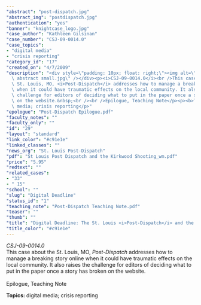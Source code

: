 ```yaml
---
"abstract": "post-dispatch.jpg"
"abstract_img": "postdispatch.jpg"
"authentication": "yes"
"banner": "knightcase_logo.jpg"
"case_author": "Kathleen Gilsinan"
"case_number": "CSJ-09-0014.0"
"case_topics":
- "digital media"
- "crisis reporting"
"category_id": "17"
"created_on": "4/7/2009"
"description": "<div style=\"padding: 10px; float: right;\"><img alt=\"\" src=\"/casestudy/files/photos/287/pd\
  \ abstract small.jpg\" /></div><p><i>CSJ-09-0014.0</i><br />This case about the\
  \ St. Louis, MO, <i>Post-Dispatch</i> addresses how to manage a breaking story online\
  \ when it could have traumatic effects on the local community. It also raises the\
  \ challenge for editors of deciding what to put in the paper once a story has broken\
  \ on the website.&nbsp;<br /><br />Epilogue, Teaching Note</p><p><b>Topics: </b>digital\
  \ media; crisis reporting</p>"
"epologue": "Post-Dispatch Epilogue.pdf"
"faculty_notes": ""
"faculty_only": ""
"id": "29"
"layout": "standard"
"link_color": "#c91e1e"
"linked_classes": ""
"news_org": "St. Louis Post-Dispatch"
"pdf": "St Louis Post Dispatch and the Kirkwood Shooting_wm.pdf"
"price": "5.95"
"redtext": ""
"related_cases":
- "33"
- " 15"
"school": ""
"slug": "Digital Deadline"
"status_id": "1"
"teaching_note": "Post-Dispatch Teaching Note.pdf"
"teaser": ""
"thumb": ""
"title": "Digital Deadline: The St. Louis <i>Post-Dispatch</i> and the Kirkwood Shooting"
"title_color": "#c91e1e"
---
```

<div style="padding: 10px; float: right;"><img alt="" src="/casestudy/files/photos/287/pd abstract small.jpg" /></div><p><i>CSJ-09-0014.0</i><br />This case about the St. Louis, MO, <i>Post-Dispatch</i> addresses how to manage a breaking story online when it could have traumatic effects on the local community. It also raises the challenge for editors of deciding what to put in the paper once a story has broken on the website.&nbsp;<br /><br />Epilogue, Teaching Note</p><p><b>Topics: </b>digital media; crisis reporting</p>